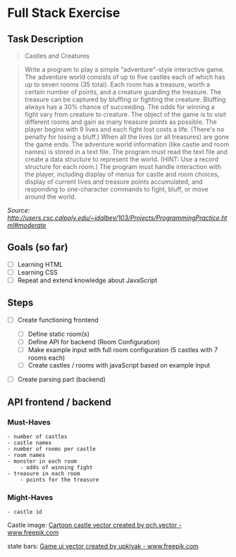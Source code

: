 # Full Stack Exercise

## Task Description

>  Castles and Creatures

> Write a program to play a simple "adventure"-style interactive game. The adventure world consists of up to five castles each of which has up to seven rooms (35 total). Each room has a treasure, worth a certain number of points, and a creature guarding the treasure. The treasure can be captured by bluffing or fighting the creature. Bluffing always has a 30% chance of succeeding. The odds for winning a fight vary from creature to creature. The object of the game is to visit different rooms and gain as many treasure points as possible. The player begins with 9 lives and each fight lost costs a life. (There's no penalty for losing a bluff.) When all the lives (or all treasures) are gone the game ends. The adventure world information (like castle and room names) is stored in a text file. The program must read the text file and create a data structure to represent the world. (HINT: Use a record structure for each room.) The program must handle interaction with the player, including display of menus for castle and room choices, display of current lives and treasure points accumulated, and responding to one-character commands to fight, bluff, or move around the world.


*Source: http://users.csc.calpoly.edu/~jdalbey/103/Projects/ProgrammingPractice.html#moderate*


## Goals (so far)

- [ ] Learning HTML
- [ ] Learning CSS
- [ ] Repeat and extend knowledge about JavaScript

## Steps

- [ ] Create functioning frontend
    - [ ] Define static room(s)
    - [ ] Define API for backend (Room Configuration)
    - [ ] Make example input with full room configuration (5 castles with 7 rooms each)
    - [ ] Create castles / rooms with javaScript based on example input
- [ ] Create parsing part (backend)


## API frontend / backend

### Must-Haves
    - number of castles
    - castle names
    - number of rooms per castle
    - room names
    - monster in each room 
        - odds of winning fight
    - treasure in each room
        - points for the treasure

### Might-Haves
    - castle id




Castle image: <a href='https://www.freepik.com/vectors/cartoon-castle'>Cartoon castle vector created by pch.vector - www.freepik.com</a>

state bars: <a href='https://www.freepik.com/vectors/game-ui'>Game ui vector created by upklyak - www.freepik.com</a>
